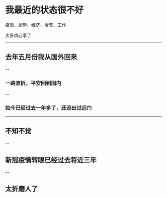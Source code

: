 # 我最近的状态很不好

疫情、局势、经济、治安、工作

太多烦心事了

---

## 去年五月份我从国外回来

--

### 一路波折，平安回到国内

--

### 如今已经过去一年多了，还没出过远门

---

## 不知不觉

--

## 新冠疫情转眼已经过去将近三年

--

## 太折磨人了
